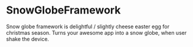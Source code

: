 SnowGlobeFramework
==================

Snow globe framework is delightful / slightly cheese easter egg for christmas season. Turns your awesome app into a snow globe, when user shake the device. 
